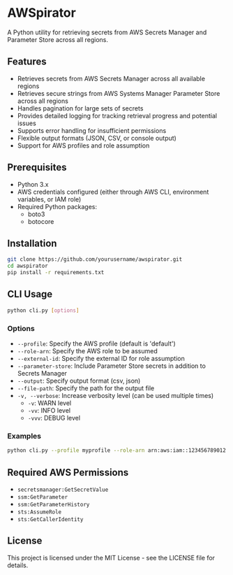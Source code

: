 # AWSpirator

A Python utility for retrieving secrets from AWS Secrets Manager and Parameter Store across all regions.

## Features

- Retrieves secrets from AWS Secrets Manager across all available regions
- Retrieves secure strings from AWS Systems Manager Parameter Store across all regions
- Handles pagination for large sets of secrets
- Provides detailed logging for tracking retrieval progress and potential issues
- Supports error handling for insufficient permissions
- Flexible output formats (JSON, CSV, or console output)
- Support for AWS profiles and role assumption

## Prerequisites

- Python 3.x
- AWS credentials configured (either through AWS CLI, environment variables, or IAM role)
- Required Python packages:
  - boto3
  - botocore

## Installation
```bash
git clone https://github.com/yourusername/awspirator.git
cd awspirator
pip install -r requirements.txt
```
## CLI Usage
```bash
python cli.py [options]
```
### Options

- `--profile`: Specify the AWS profile (default is 'default')
- `--role-arn`: Specify the AWS role to be assumed
- `--external-id`: Specify the external ID for role assumption
- `--parameter-store`: Include Parameter Store secrets in addition to Secrets Manager
- `--output`: Specify output format (csv, json)
- `--file-path`: Specify the path for the output file
- `-v, --verbose`: Increase verbosity level (can be used multiple times)
  - `-v`: WARN level
  - `-vv`: INFO level
  - `-vvv`: DEBUG level

### Examples

```bash
python cli.py --profile myprofile --role-arn arn:aws:iam::123456789012:role/MyRole --external-id 1234567890 --parameter-store --output csv --file-path secrets.csv -vvv
```

## Required AWS Permissions

- `secretsmanager:GetSecretValue`
- `ssm:GetParameter`
- `ssm:GetParameterHistory`
- `sts:AssumeRole`
- `sts:GetCallerIdentity`

## License

This project is licensed under the MIT License - see the LICENSE file for details.